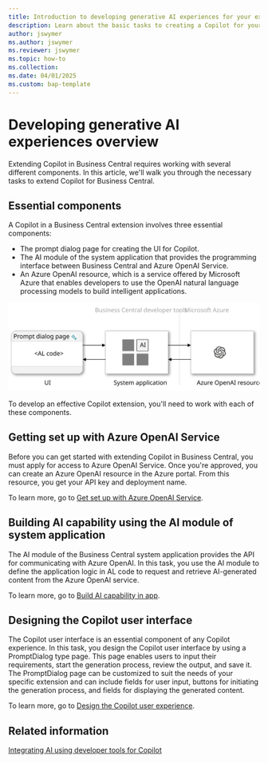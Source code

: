 ```yaml
---
title: Introduction to developing generative AI experiences for your extensions
description: Learn about the basic tasks to creating a Copilot for your solution.
author: jswymer
ms.author: jswymer
ms.reviewer: jswymer
ms.topic: how-to 
ms.collection:
ms.date: 04/01/2025
ms.custom: bap-template
---
```


# Developing generative AI experiences overview

Extending Copilot in Business Central requires working with several different components. In this article, we'll walk you through the necessary tasks to extend Copilot for Business Central.

## Essential components

A Copilot in a Business Central extension involves three essential components:

- The prompt dialog page for creating the UI for Copilot.
- The AI module of the system application that provides the programming interface between Business Central and Azure OpenAI Service.
- An Azure OpenAI resource, which is a service offered by Microsoft Azure that enables developers to use the OpenAI natural language processing models to build intelligent applications.

![Shows the tasks in the generative-AI development](media/dev-generative-ai-overview.svg)

To develop an effective Copilot extension, you'll need to work with each of these components.

## Getting set up with Azure OpenAI Service

Before you can get started with extending Copilot in Business Central, you must apply for access to Azure OpenAI Service. Once you're approved, you can create an Azure OpenAI resource in the Azure portal. From this resource, you get your API key and deployment name.

To learn more, go to [Get set up with Azure OpenAI Service](ai-dev-tools-get-started.md).

## Building AI capability using the AI module of system application

The AI module of the Business Central system application provides the API for communicating with Azure OpenAI. In this task, you use the AI module to define the application logic in AL code to request and retrieve AI-generated content from the Azure OpenAI service. 

To learn more, go to [Build AI capability in app](ai-build-capability-in-al.md).

## Designing the Copilot user interface

The Copilot user interface is an essential component of any Copilot experience. In this task, you design the Copilot user interface by using a PromptDialog type page. This page enables users to input their requirements, start the generation process, review the output, and save it. The PromptDialog page can be customized to suit the needs of your specific extension and can include fields for user input, buttons for initiating the generation process, and fields for displaying the generated content.

To learn more, go to [Design the Copilot user experience](ai-build-experience.md).

## Related information

[Integrating AI using developer tools for Copilot](ai-integration-landing-page.yml)

